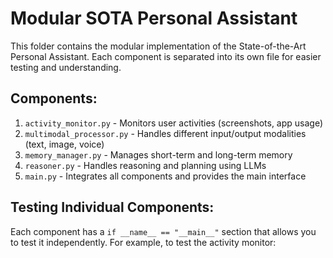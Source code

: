 # Modular SOTA Personal Assistant

This folder contains the modular implementation of the State-of-the-Art Personal Assistant.
Each component is separated into its own file for easier testing and understanding.

## Components:

1. `activity_monitor.py` - Monitors user activities (screenshots, app usage)
2. `multimodal_processor.py` - Handles different input/output modalities (text, image, voice)
3. `memory_manager.py` - Manages short-term and long-term memory
4. `reasoner.py` - Handles reasoning and planning using LLMs
5. `main.py` - Integrates all components and provides the main interface

## Testing Individual Components:

Each component has a `if __name__ == "__main__"` section that allows you to test it independently.
For example, to test the activity monitor: 